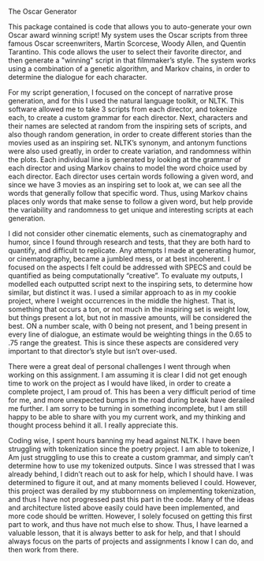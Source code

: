 The Oscar Generator

This package contained is code that allows you to auto-generate your own Oscar award winning script! My system uses the Oscar scripts from three famous Oscar screenwriters, Martin Scorcese, Woody Allen, and Quentin Tarantino. This code allows the user to select their favorite director, and then generate a "winning" script in that filmmaker’s style. The system works using a combination of a genetic algorithm, and Markov chains, in order to determine the dialogue for each character.

For my script generation, I focused on the concept of narrative prose generation, and for this I used the natural language toolkit, or NLTK. This software allowed me to take 3 scripts from each director, and tokenize each, to create a custom grammar for each director. Next, characters and their names are selected at random from the inspiring sets of scripts, and also though random generation, in order to create different stories than the movies used as an inspiring set. NLTK’s synonym, and antonym functions were also used greatly, in order to create variation, and randomness within the plots. Each individual line is generated by looking at the grammar of each director and using Markov chains to model the word choice used by each director. Each director uses certain words following a given word, and since we have 3 movies as an inspiring set to look at, we can see all the words that generally follow that specific word. Thus, using Markov chains places only words that make sense to follow a given word, but help provide the variability and randomness to get unique and interesting scripts at each generation.

I did not consider other cinematic elements, such as cinematography and humor, since I found through research and tests, that they are both hard to quantify, and difficult to replicate. Any attempts I made at generating humor, or cinematography, became a jumbled mess, or at best incoherent. I focused on the aspects I felt could be addressed with SPECS and could be quantified as being computationally “creative”. To evaluate my outputs, I modelled each outputted script next to the inspiring sets, to determine how similar, but distinct it was. I used a similar approach to as in my cookie project, where I weight occurrences in the middle the highest. That is, something that occurs a ton, or not much in the inspiring set is weight low, but things present a lot, but not in massive amounts, will be considered the best. ON a number scale, with 0 being not present, and 1 being present in every line of dialogue, an estimate would be weighting things in the 0.65 to .75 range the greatest. This is since these aspects are considered very important to that director’s style but isn’t over-used.

There were a great deal of personal challenges I went through when working on this assignment. I am assuming it is clear I did not get enough time to work on the project as I would have liked, in order to create a complete project, I am proud of. This has been a very difficult period of time for me, and more unexpected bumps in the road during break have derailed me further. I am sorry to be turning in something incomplete, but I am still happy to be able to share with you my current work, and my thinking and thought process behind it all. I really appreciate this.

Coding wise, I spent hours banning my head against NLTK. I have been struggling with tokenization since the poetry project. I am able to tokenize, I Am just struggling to use this to create a custom grammar, and simply can’t determine how to use my tokenized outputs. Since I was stressed that I was already behind, I didn’t reach out to ask for help, which I should have. I was determined to figure it out, and at many moments believed I could. However, this project was derailed by my stubbornness on implementing tokenization, and thus I have not progressed past this part in the code. Many of the ideas and architecture listed above easily could have been implemented, and more code should be written. However, I solely focused on getting this first part to work, and thus have not much else to show. Thus, I have learned a valuable lesson, that it is always better to ask for help, and that I should always focus on the parts of projects and assignments I know I can do, and then work from there.
